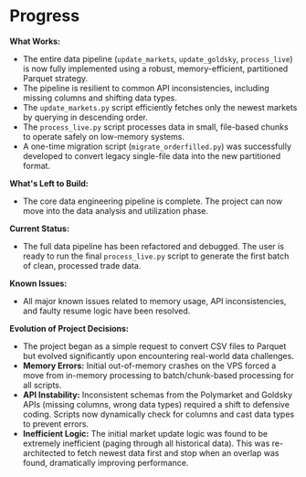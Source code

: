 # Progress

**What Works:**
- The entire data pipeline (`update_markets`, `update_goldsky`, `process_live`) is now fully implemented using a robust, memory-efficient, partitioned Parquet strategy.
- The pipeline is resilient to common API inconsistencies, including missing columns and shifting data types.
- The `update_markets.py` script efficiently fetches only the newest markets by querying in descending order.
- The `process_live.py` script processes data in small, file-based chunks to operate safely on low-memory systems.
- A one-time migration script (`migrate_orderfilled.py`) was successfully developed to convert legacy single-file data into the new partitioned format.

**What's Left to Build:**
- The core data engineering pipeline is complete. The project can now move into the data analysis and utilization phase.

**Current Status:**
- The full data pipeline has been refactored and debugged. The user is ready to run the final `process_live.py` script to generate the first batch of clean, processed trade data.

**Known Issues:**
- All major known issues related to memory usage, API inconsistencies, and faulty resume logic have been resolved.

**Evolution of Project Decisions:**
- The project began as a simple request to convert CSV files to Parquet but evolved significantly upon encountering real-world data challenges.
- **Memory Errors:** Initial out-of-memory crashes on the VPS forced a move from in-memory processing to batch/chunk-based processing for all scripts.
- **API Instability:** Inconsistent schemas from the Polymarket and Goldsky APIs (missing columns, wrong data types) required a shift to defensive coding. Scripts now dynamically check for columns and cast data types to prevent errors.
- **Inefficient Logic:** The initial market update logic was found to be extremely inefficient (paging through all historical data). This was re-architected to fetch newest data first and stop when an overlap was found, dramatically improving performance.
